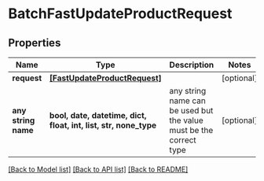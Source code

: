 # BatchFastUpdateProductRequest


## Properties
Name | Type | Description | Notes
------------ | ------------- | ------------- | -------------
**request** | [**[FastUpdateProductRequest]**](FastUpdateProductRequest.md) |  | [optional] 
**any string name** | **bool, date, datetime, dict, float, int, list, str, none_type** | any string name can be used but the value must be the correct type | [optional]

[[Back to Model list]](../README.md#documentation-for-models) [[Back to API list]](../README.md#documentation-for-api-endpoints) [[Back to README]](../README.md)


